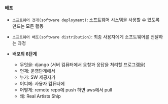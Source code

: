 #### 배포

- `소프트웨어 전개(software deployment)`: 소프트웨어 시스템을 사용할 수 있도록 만드는 모든 활동

- `소프트웨어 배포(software distribution)`: 최종 사용자에게 소프트웨어를 전달하는 과정

- **배포의 6단계**
  - 무엇을: django (서버 컴퓨터에서 요청과 응답을 처리할 프로그램을)
  - 언제: 운영단계에서 
  - 누가: SW 제공자가
  - 어디에: 사용자 컴퓨터에
  - 어떻게: remote repo에 push 하면 aws에서 pull
  - 왜: Real Artists Ship